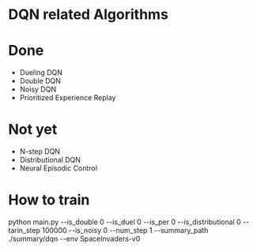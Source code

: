 # DQN related Algorithms
# Done
 - Dueling DQN
 - Double DQN
 - Noisy DQN
 - Prioritized Experience Replay
# Not yet
 - N-step DQN
 - Distributional DQN
 - Neural Episodic Control
 
# How to train 
python main.py --is_double 0 --is_duel 0 --is_per 0 --is_distributional 0 --tarin_step 100000  --is_noisy 0 --num_step 1 --summary_path ./summary/dqn --env SpaceInvaders-v0
